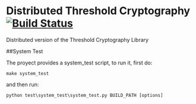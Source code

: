 # Distributed Threshold Cryptography [![Build Status](https://travis-ci.org/niclabs/tchsm-libdtc.svg?branch=master)](https://travis-ci.org/niclabs/tchsm-libdtc)
Distributed version of the Threshold Cryptography Library

##System Test

The proyect provides a system_test script, to run it, first do:
```
make system_test
```

and then run:
```
python test\system_test\system_test.py BUILD_PATH [options]
```
